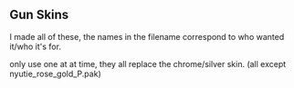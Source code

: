 ## Gun Skins

I made all of these, the names in the filename correspond to who wanted it/who it's for.

only use one at at time, they all replace the chrome/silver skin. (all except nyutie_rose_gold_P.pak)

